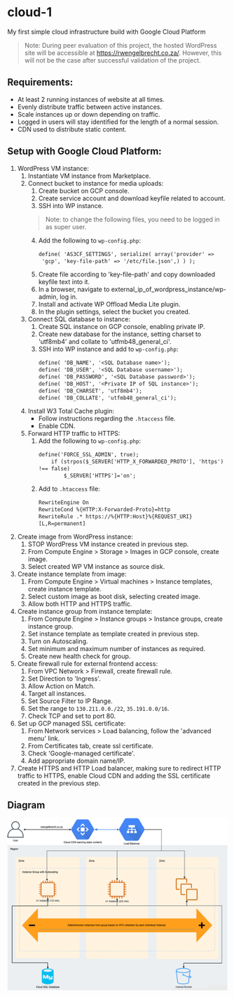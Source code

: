 # cloud-1
My first simple cloud infrastructure build with Google Cloud Platform

> Note: During peer evaluation of this project, the hosted WordPress site will be accessible at https://rwengelbrecht.co.za/. However, this will not be the case after successful validation of the project.

## Requirements:
- At least 2 running instances of website at all times.
- Evenly distribute traffic between active instances.
- Scale instances up or down depending on traffic.
- Logged in users will stay identified for the length of a normal session.
- CDN used to distribute static content.

## Setup with Google Cloud Platform:
1.  WordPress VM instance:
    1. Instantiate VM instance from Marketplace.
    2. Connect bucket to instance for media uploads:
        1. Create bucket on GCP console.
        2. Create service account and download keyfile related to account.
        3. SSH into WP instance.
        > Note: to change the following files, you need to be logged in as super user.
        4. Add the following to `wp-config.php`:
           ```
           define( 'AS3CF_SETTINGS', serialize( array('provider' => 
            'gcp', 'key-file-path' => '/etc/file.json',) ) );
           ```
        5. Create file according to 'key-file-path' and copy downloaded keyfile text into it.
        6. In a browser, navigate to external_ip_of_wordpress_instance/wp-admin, log in.
        7. Install and activate WP Offload Media Lite plugin.
        8. In the plugin settings, select the bucket you created.
    3. Connect SQL database to instance:
        1. Create SQL instance on GCP console, enabling private IP.
        2. Create new database for the instance, setting charset to 'utf8mb4' and collate to 'utfmb48_general_ci'.
        3. SSH into WP instance and add to `wp-config.php`:
            ```
            define( 'DB_NAME', '<SQL Database name>');
            define( 'DB_USER', '<SQL Database username>');
            define( 'DB_PASSWORD', '<SQL Database password>');
            define( 'DB_HOST', '<Private IP of SQL instance>');
            define( 'DB_CHARSET', 'utf8mb4');
            define( 'DB_COLLATE', 'utfmb48_general_ci');
            ```
    4. Install W3 Total Cache plugin:
        - Follow instructions regarding the `.htaccess` file.
        - Enable CDN.
    5. Forward HTTP traffic to HTTPS:
        1. Add the following to `wp-config.php`:
            ```
            define('FORCE_SSL_ADMIN', true);
                if (strpos($_SERVER['HTTP_X_FORWARDED_PROTO'], 'https') !== false)
                    $_SERVER['HTTPS']='on';
            ```
        2. Add to `.htaccess` file:
            ```
            RewriteEngine On
            RewriteCond %{HTTP:X-Forwarded-Proto}=http
            RewriteRule .* https://%{HTTP:Host}%{REQUEST_URI} [L,R=permanent]
            ```
2. Create image from WordPress instance:
    1. STOP WordPress VM instance created in previous step.
    2. From Compute Engine > Storage > Images in GCP console, create image.
    3. Select created WP VM instance as source disk.
3. Create instance template from image:
    1. From Compute Engine > Virtual machines > Instance templates, create instance template.
    2. Select custom image as boot disk, selecting created image.
    3. Allow both HTTP and HTTPS traffic.
4. Create instance group from instance template:
    1. From Compute Engine > Instance groups > Instance groups, create instance group.
    2. Set instance template as template created in previous step.
    3. Turn on Autoscaling.
    4. Set minimum and maximum number of instances as required.
    5. Create new health check for group.
5. Create firewall rule for external frontend access:
    1. From VPC Network > Firewall, create firewall rule.
    2. Set Direction to 'Ingress'.
    3. Allow Action on Match.
    4. Target all instances.
    5. Set Source Filter to IP Range.
    6. Set the range to `130.211.0.0./22`, `35.191.0.0/16`.
    7. Check TCP and set to port 80.
6. Set up GCP managed SSL certificate:
    1. From Network services > Load balancing, follow the 'advanced menu' link.
    2. From Certificates tab, create ssl certificate.
    3. Check 'Google-managed certificate'.
    4. Add appropriate domain name/IP.
7. Create HTTPS and HTTP Load balancer, making sure to redirect HTTP traffic to HTTPS, enable Cloud CDN and adding the SSL certificate created in the previous step.

## Diagram
![GCP Infrastructure Diagram](https://github.com/RWEngelbrecht/cloud-1/blob/main/cloud1_gcp_diagram.png)
